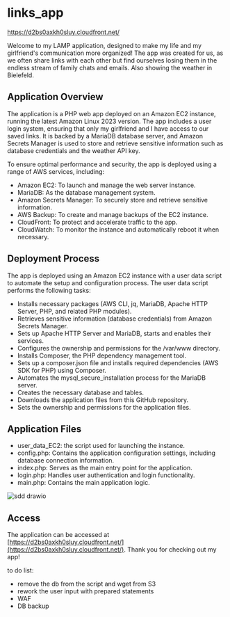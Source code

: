 # links_app

https://d2bs0axkh0sluy.cloudfront.net/

Welcome to my LAMP application, designed to make my life and my girlfriend's communication more organized! The app was created for us, as we often share links with each other but find ourselves losing them in the endless stream of family chats and emails. Also showing the weather in Bielefeld.

## Application Overview

The application is a PHP web app deployed on an Amazon EC2 instance, running the latest Amazon Linux 2023 version. The app includes a user login system, ensuring that only my girlfriend and I have access to our saved links. It is backed by a MariaDB database server, and Amazon Secrets Manager is used to store and retrieve sensitive information such as database credentials and the weather API key.

To ensure optimal performance and security, the app is deployed using a range of AWS services, including:

- Amazon EC2: To launch and manage the web server instance.
- MariaDB: As the database management system.
- Amazon Secrets Manager: To securely store and retrieve sensitive information.
- AWS Backup: To create and manage backups of the EC2 instance.
- CloudFront: To protect and accelerate traffic to the app.
- CloudWatch: To monitor the instance and automatically reboot it when necessary.

## Deployment Process

The app is deployed using an Amazon EC2 instance with a user data script to automate the setup and configuration process. The user data script performs the following tasks:

- Installs necessary packages (AWS CLI, jq, MariaDB, Apache HTTP Server, PHP, and related PHP modules).
- Retrieves sensitive information (database credentials) from Amazon Secrets Manager.
- Sets up Apache HTTP Server and MariaDB, starts and enables their services.
- Configures the ownership and permissions for the /var/www directory.
- Installs Composer, the PHP dependency management tool.
- Sets up a composer.json file and installs required dependencies (AWS SDK for PHP) using Composer.
- Automates the mysql_secure_installation process for the MariaDB server.
- Creates the necessary database and tables.
- Downloads the application files from this GitHub repository.
- Sets the ownership and permissions for the application files.

## Application Files

- user_data_EC2: the script used for launching the instance.
- config.php: Contains the application configuration settings, including database connection information.
- index.php: Serves as the main entry point for the application.
- login.php: Handles user authentication and login functionality.
- main.php: Contains the main application logic.

![sdd drawio](https://user-images.githubusercontent.com/116178693/233837887-534445be-ca51-46e5-9438-b74e86c16686.png)

## Access

The application can be accessed at [https://d2bs0axkh0sluy.cloudfront.net/](https://d2bs0axkh0sluy.cloudfront.net/). Thank you for checking out my app!

to do list:
- remove the db from the script and wget from S3
- rework the user input with prepared statements
- WAF
- DB backup

